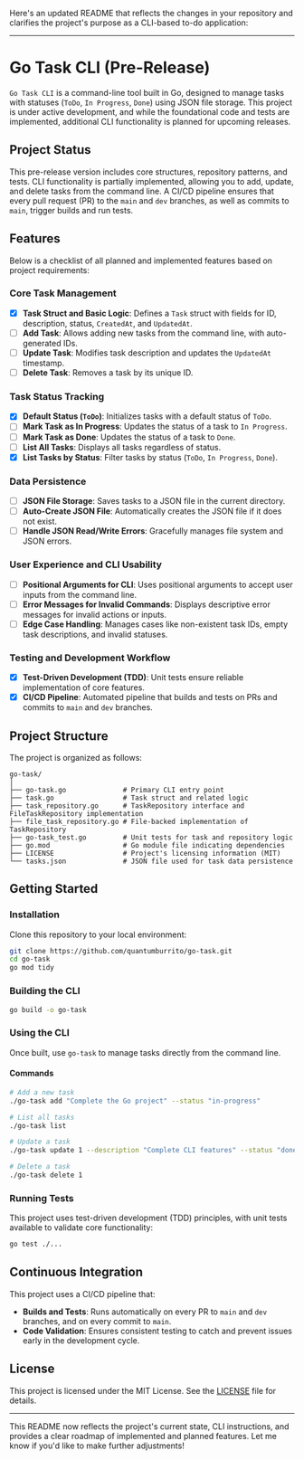 Here's an updated README that reflects the changes in your repository and clarifies the project's purpose as a CLI-based to-do application:

---

# Go Task CLI (Pre-Release)

`Go Task CLI` is a command-line tool built in Go, designed to manage tasks with statuses (`ToDo`, `In Progress`, `Done`) using JSON file storage. This project is under active development, and while the foundational code and tests are implemented, additional CLI functionality is planned for upcoming releases.

## Project Status

This pre-release version includes core structures, repository patterns, and tests. CLI functionality is partially implemented, allowing you to add, update, and delete tasks from the command line. A CI/CD pipeline ensures that every pull request (PR) to the `main` and `dev` branches, as well as commits to `main`, trigger builds and run tests.

## Features

Below is a checklist of all planned and implemented features based on project requirements:

### Core Task Management
- [x] **Task Struct and Basic Logic**: Defines a `Task` struct with fields for ID, description, status, `CreatedAt`, and `UpdatedAt`.
- [ ] **Add Task**: Allows adding new tasks from the command line, with auto-generated IDs.
- [ ] **Update Task**: Modifies task description and updates the `UpdatedAt` timestamp.
- [ ] **Delete Task**: Removes a task by its unique ID.

### Task Status Tracking
- [x] **Default Status (`ToDo`)**: Initializes tasks with a default status of `ToDo`.
- [ ] **Mark Task as In Progress**: Updates the status of a task to `In Progress`.
- [ ] **Mark Task as Done**: Updates the status of a task to `Done`.
- [ ] **List All Tasks**: Displays all tasks regardless of status.
- [x] **List Tasks by Status**: Filter tasks by status (`ToDo`, `In Progress`, `Done`).

### Data Persistence
- [ ] **JSON File Storage**: Saves tasks to a JSON file in the current directory.
- [ ] **Auto-Create JSON File**: Automatically creates the JSON file if it does not exist.
- [ ] **Handle JSON Read/Write Errors**: Gracefully manages file system and JSON errors.

### User Experience and CLI Usability
- [ ] **Positional Arguments for CLI**: Uses positional arguments to accept user inputs from the command line.
- [ ] **Error Messages for Invalid Commands**: Displays descriptive error messages for invalid actions or inputs.
- [ ] **Edge Case Handling**: Manages cases like non-existent task IDs, empty task descriptions, and invalid statuses.

### Testing and Development Workflow
- [x] **Test-Driven Development (TDD)**: Unit tests ensure reliable implementation of core features.
- [x] **CI/CD Pipeline**: Automated pipeline that builds and tests on PRs and commits to `main` and `dev` branches.

## Project Structure

The project is organized as follows:

```
go-task/
│
├── go-task.go              # Primary CLI entry point
├── task.go                 # Task struct and related logic
├── task_repository.go      # TaskRepository interface and FileTaskRepository implementation
├── file_task_repository.go # File-backed implementation of TaskRepository
├── go-task_test.go         # Unit tests for task and repository logic
├── go.mod                  # Go module file indicating dependencies
├── LICENSE                 # Project's licensing information (MIT)
└── tasks.json              # JSON file used for task data persistence
```

## Getting Started

### Installation

Clone this repository to your local environment:

```bash
git clone https://github.com/quantumburrito/go-task.git
cd go-task
go mod tidy
```

### Building the CLI

```bash
go build -o go-task
```

### Using the CLI

Once built, use `go-task` to manage tasks directly from the command line.

#### Commands

```bash
# Add a new task
./go-task add "Complete the Go project" --status "in-progress"

# List all tasks
./go-task list

# Update a task
./go-task update 1 --description "Complete CLI features" --status "done"

# Delete a task
./go-task delete 1
```

### Running Tests

This project uses test-driven development (TDD) principles, with unit tests available to validate core functionality:

```bash
go test ./...
```

## Continuous Integration

This project uses a CI/CD pipeline that:

- **Builds and Tests**: Runs automatically on every PR to `main` and `dev` branches, and on every commit to `main`.
- **Code Validation**: Ensures consistent testing to catch and prevent issues early in the development cycle.

## License

This project is licensed under the MIT License. See the [LICENSE](./LICENSE) file for details.

---

This README now reflects the project's current state, CLI instructions, and provides a clear roadmap of implemented and planned features. Let me know if you'd like to make further adjustments!